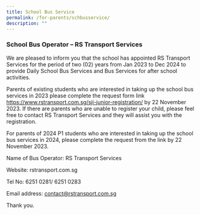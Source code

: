 ```yaml
---
title: School Bus Service
permalink: /for-parents/schbusservice/
description: ""
---
```

### School Bus Operator – RS Transport Services

We are pleased to inform you that the school has appointed RS Transport Services for the period of two (02) years from Jan 2023 to Dec 2024 to provide Daily School Bus Services and Bus Services for after school activities.

Parents of existing students who are interested in taking up the school bus services in 2023 please complete the request form link https://www.rstransport.com.sg/sji-junior-registration/ by 22 November 2023. If there are parents who are unable to register your child, please feel free to contact RS Transport Services and they will assist you with the registration.

For parents of 2024 P1 students who are interested in taking up the school bus services in 2024, please complete the request from the link by 22 November 2023.

Name of Bus Operator: RS Transport Services

Website: rstransport.com.sg

Tel No: 6251 0281/ 6251 0283

Email address: contact@rstransport.com.sg

Thank you.